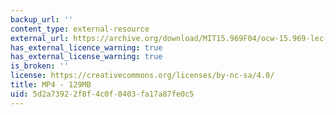 ```yaml
---
backup_url: ''
content_type: external-resource
external_url: https://archive.org/download/MIT15.969F04/ocw-15.969-lec-mit-09nov2004-220k.mp4
has_external_licence_warning: true
has_external_license_warning: true
is_broken: ''
license: https://creativecommons.org/licenses/by-nc-sa/4.0/
title: MP4 - 129MB
uid: 5d2a7392-2f8f-4c0f-8403-fa17a87fe0c5
---
```

